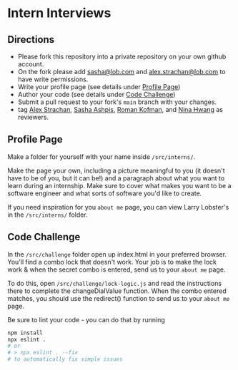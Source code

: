 # Intern Interviews
## Directions
- Please fork this repository into a private repository on your own github account.
- On the fork please add sasha@lob.com and alex.strachan@lob.com to have write permissions.
- Write your profile page (see details under [Profile Page](#profile-page))
- Author your code (see details under [Code Challenge](#code-challenge))
- Submit a pull request to your fork's `main` branch with your changes.
- tag [Alex Strachan](https://github.com/metalsheep/), [Sasha Ashpis](https://github.com/sasha-ashpis), [Roman Kofman](https://github.com/rkofman-lob), and [Nina Hwang](https://github.com/nihwang) as reviewers.

## Profile Page
Make a folder for yourself with your name inside `/src/interns/`.

Make the page your own, including a picture meaningful to you (it doesn't have to be of you, but it can be!) and a paragraph about what you want to learn during an internship.  Make sure to cover what makes you want to be a software engineer and what sorts of software you'd like to create.

If you need inspiration for you `about me` page, you can view Larry Lobster's in the `/src/interns/` folder.

## Code Challenge
In the `/src/challenge` folder open up index.html in your preferred browser.  You'll find a combo lock that doesn't work.  Your job is to make the lock work & when the secret combo is entered, send us to your `about me` page.

To do this, open `/src/challenge/lock-logic.js` and read the instructions there to complete the changeDialValue function.  When the combo entered matches, you should use the redirect() function to send us to your `about me` page.

Be sure to lint your code - you can do that by running
```sh
npm install
npx eslint .
# or
# > npx eslint . --fix
# to automatically fix simple issues
```
